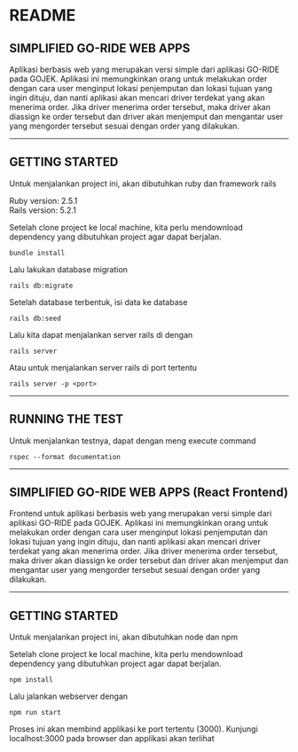 # README

## SIMPLIFIED GO-RIDE WEB APPS

Aplikasi berbasis web yang merupakan versi simple dari aplikasi GO-RIDE pada GOJEK. Aplikasi ini memungkinkan orang untuk melakukan order dengan cara user menginput lokasi penjemputan dan lokasi tujuan yang ingin dituju, dan nanti aplikasi akan mencari driver terdekat yang akan menerima order. Jika driver menerima order tersebut, maka driver akan diassign ke order tersebut dan driver akan menjemput dan mengantar user yang mengorder tersebut sesuai dengan order yang dilakukan.

---

## GETTING STARTED

Untuk menjalankan project ini, akan dibutuhkan ruby dan framework rails

Ruby version: 2.5.1  
Rails version: 5.2.1

Setelah clone project ke local machine, kita perlu mendownload dependency yang dibutuhkan project agar dapat berjalan.

`bundle install`

Lalu lakukan database migration

`rails db:migrate`

Setelah database terbentuk, isi data ke database

`rails db:seed`

Lalu kita dapat menjalankan server rails di dengan

`rails server`

Atau untuk menjalankan server rails di port tertentu

`rails server -p <port>`

---

## RUNNING THE TEST

Untuk menjalankan testnya, dapat dengan meng execute command

`rspec --format documentation`

---

## SIMPLIFIED GO-RIDE WEB APPS (React Frontend)

Frontend untuk aplikasi berbasis web yang merupakan versi simple dari aplikasi GO-RIDE pada GOJEK. Aplikasi ini memungkinkan orang untuk melakukan order dengan cara user menginput lokasi penjemputan dan lokasi tujuan yang ingin dituju, dan nanti aplikasi akan mencari driver terdekat yang akan menerima order. Jika driver menerima order tersebut, maka driver akan diassign ke order tersebut dan driver akan menjemput dan mengantar user yang mengorder tersebut sesuai dengan order yang dilakukan.

---

## GETTING STARTED

Untuk menjalankan project ini, akan dibutuhkan node dan npm

Setelah clone project ke local machine, kita perlu mendownload dependency yang dibutuhkan project agar dapat berjalan.

`npm install`

Lalu jalankan webserver dengan

`npm run start`

Proses ini akan membind applikasi ke port tertentu (3000). Kunjungi localhost:3000 pada browser dan applikasi akan terlihat

